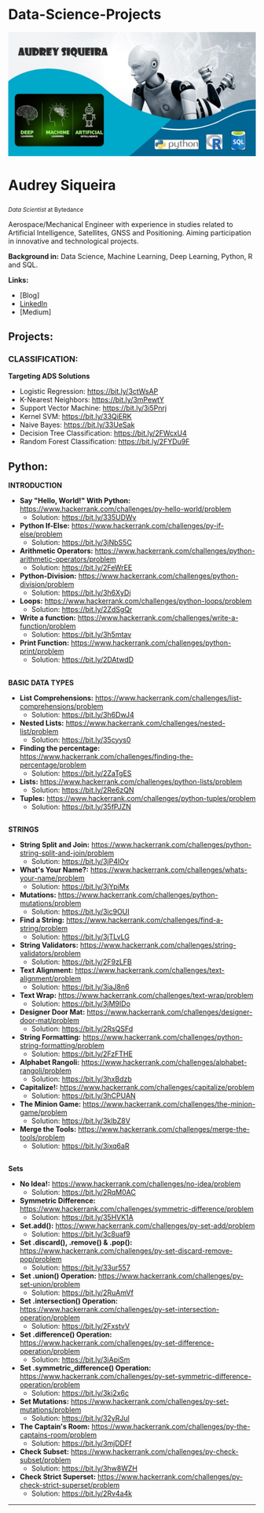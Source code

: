 # Data-Science-Projects

<p align="center">
  <img src="banner1.jpg" >
</p>

# Audrey Siqueira
<sub>*Data Scientist* at Bytedance </sub>

Aerospace/Mechanical Engineer with experience in studies related to Artificial Intelligence, Satellites, GNSS and Positioning.
Aiming participation in innovative and technological projects. 

**Background in:** Data Science, Machine Learning, Deep Learning, Python, R and SQL. 
 
 **Links:**
* [Blog]
* [LinkedIn](https://www.linkedin.com/in/audrey-siqueira-b5341ba3/)
* [Medium]


## Projects:
### CLASSIFICATION:
**Targeting ADS Solutions**
* Logistic Regression: https://bit.ly/3ctWsAP
* K-Nearest Neighbors: https://bit.ly/3mPewtY
* Support Vector Machine: https://bit.ly/3i5Pnrj
* Kernel SVM: https://bit.ly/33QiERK
* Naive Bayes: https://bit.ly/33UeSak
* Decision Tree Classification: https://bit.ly/2FWcxU4 
* Random Forest Classification: https://bit.ly/2FYDu9F


## Python:
**INTRODUCTION**
* **Say "Hello, World!" With Python:** https://www.hackerrank.com/challenges/py-hello-world/problem 
  * Solution: https://bit.ly/335UDWy
* **Python If-Else:** https://www.hackerrank.com/challenges/py-if-else/problem
  * Solution: https://bit.ly/3jNbS5C
* **Arithmetic Operators:** https://www.hackerrank.com/challenges/python-arithmetic-operators/problem
  * Solution: https://bit.ly/2FeWrEE
* **Python-Division:** https://www.hackerrank.com/challenges/python-division/problem
  * Solution: https://bit.ly/3h6XyDi
* **Loops:** https://www.hackerrank.com/challenges/python-loops/problem
  * Solution: https://bit.ly/2ZdSgQr
* **Write a function:** https://www.hackerrank.com/challenges/write-a-function/problem
  * Solution: https://bit.ly/3h5mtav
* **Print Function:** https://www.hackerrank.com/challenges/python-print/problem
  * Solution: https://bit.ly/2DAtwdD
##
**BASIC DATA TYPES**
* **List Comprehensions:** https://www.hackerrank.com/challenges/list-comprehensions/problem
  * Solution: https://bit.ly/3h6DwJ4
* **Nested Lists:** https://www.hackerrank.com/challenges/nested-list/problem
  * Solution: https://bit.ly/35cyys0
* **Finding the percentage:** https://www.hackerrank.com/challenges/finding-the-percentage/problem
  * Solution: https://bit.ly/2ZaTgES
* **Lists:** https://www.hackerrank.com/challenges/python-lists/problem
  * Solution: https://bit.ly/2Re6zQN
* **Tuples:** https://www.hackerrank.com/challenges/python-tuples/problem
  * Solution: https://bit.ly/35fPJZN
##
**STRINGS**
* **String Split and Join:** https://www.hackerrank.com/challenges/python-string-split-and-join/problem
  * Solution: https://bit.ly/3jP4IOv 
* **What's Your Name?:** https://www.hackerrank.com/challenges/whats-your-name/problem
  * Solution: https://bit.ly/3jYpiMx
* **Mutations:** https://www.hackerrank.com/challenges/python-mutations/problem
  * Solution: https://bit.ly/3ic9OUI
* **Find a String:** https://www.hackerrank.com/challenges/find-a-string/problem
  * Solution: https://bit.ly/3jTLvLG
* **String Validators:** https://www.hackerrank.com/challenges/string-validators/problem
  * Solution: https://bit.ly/2F9zLFB
* **Text Alignment:** https://www.hackerrank.com/challenges/text-alignment/problem
  * Solution: https://bit.ly/3iaJ8n6
* **Text Wrap:** https://www.hackerrank.com/challenges/text-wrap/problem
  * Solution: https://bit.ly/3jM9IDo
* **Designer Door Mat:** https://www.hackerrank.com/challenges/designer-door-mat/problem
  * Solution: https://bit.ly/2RsQSFd
* **String Formatting:** https://www.hackerrank.com/challenges/python-string-formatting/problem
  * Solution: https://bit.ly/2FzFTHE 
* **Alphabet Rangoli:** https://www.hackerrank.com/challenges/alphabet-rangoli/problem
  * Solution: https://bit.ly/3hxBdzb
* **Capitalize!:** https://www.hackerrank.com/challenges/capitalize/problem
  * Solution: https://bit.ly/3hCPUAN
* **The Minion Game:** https://www.hackerrank.com/challenges/the-minion-game/problem
  * Solution: https://bit.ly/3klbZ8V
* **Merge the Tools:** https://www.hackerrank.com/challenges/merge-the-tools/problem
  * Solution: https://bit.ly/3ixq6aR
  
 ##
**Sets**
* **No Idea!:** https://www.hackerrank.com/challenges/no-idea/problem
  * Solution: https://bit.ly/2RqM0AC
* **Symmetric Difference:** https://www.hackerrank.com/challenges/symmetric-difference/problem
  * Solution: https://bit.ly/35HVK1A 
* **Set.add():** https://www.hackerrank.com/challenges/py-set-add/problem
  * Solution: https://bit.ly/3c8uaf9 
* **Set .discard(), .remove() & .pop():** https://www.hackerrank.com/challenges/py-set-discard-remove-pop/problem
  * Solution: https://bit.ly/33ur557 
* **Set .union() Operation:** https://www.hackerrank.com/challenges/py-set-union/problem
  * Solution: https://bit.ly/2RuAmVf
* **Set .intersection() Operation:** https://www.hackerrank.com/challenges/py-set-intersection-operation/problem
  * Solution: https://bit.ly/2FxstvV
* **Set .difference() Operation:** https://www.hackerrank.com/challenges/py-set-difference-operation/problem
  * Solution: https://bit.ly/3iApiSm
* **Set .symmetric_difference() Operation:** https://www.hackerrank.com/challenges/py-set-symmetric-difference-operation/problem
  * Solution: https://bit.ly/3ki2x6c
* **Set Mutations:** https://www.hackerrank.com/challenges/py-set-mutations/problem
  * Solution: https://bit.ly/32yRJul
* **The Captain's Room:** https://www.hackerrank.com/challenges/py-the-captains-room/problem
  * Solution: https://bit.ly/3mjDDFf 
* **Check Subset:** https://www.hackerrank.com/challenges/py-check-subset/problem
  * Solution: https://bit.ly/3hw8WZH
* **Check Strict Superset:** https://www.hackerrank.com/challenges/py-check-strict-superset/problem
  * Solution: https://bit.ly/2Rv4a4k 




---
